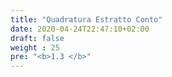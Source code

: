 ```yaml
---
title: "Quadratura Estratto Conto"
date: 2020-04-24T22:47:10+02:00
draft: false
weight : 25
pre: "<b>1.3 </b>"
---
```



